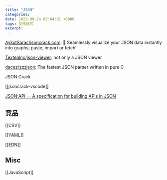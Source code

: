 ```yaml
---
title: "JSON"
categories: 
date: 2022-09-24 03:04:01 +0800
tags: 文件格式
excerpt: 
---
```








[AykutSarac/jsoncrack.com](https://github.com/AykutSarac/jsoncrack.com): 🔮 Seamlessly visualize your JSON data instantly into graphs; paste, import or fetch!

[TexteaInc/json-viewer](https://github.com/TexteaInc/json-viewer): not only a JSON viewer

[dacez/zzzjson](https://github.com/dacez/zzzjson): The fastest JSON parser written in pure C

JSON Crack

[[jsoncrack-vscode]]

[JSON:API — A specification for building APIs in JSON](https://jsonapi.org/)

## 竞品

[[CSV]]

[[YAML]]

[[EDN]]


## Misc



[[JavaScript]]



